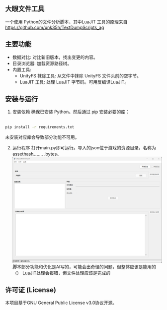 ## 大眼文件工具 
一个使用 Python的文件分析脚本，其中LuaJIT 工具的原理来自 https://github.com/unk35h/TextDumpScripts_ag

## 主要功能
- 数据对比: 对比新旧版本，找出变更的内容。
- 目录浏览器: 加载资源路径树。
- 内置工具:
	- UnityFS 抹除工具: 从文件中抹除 UnityFS 文件头前的空字节。
	- LuaJIT 工具: 处理 LuaJIT 字节码。可用反编译LuaJIT。
	
## 安装与运行
1.  安装依赖
确保已安装 Python。然后通过 pip 安装必要的库：
 ```bash

pip install -r requirements.txt
 ```
未安装对应库会导致部分功能不可用。
 
2.  运行程序
打开main.py即可运行。导入的json位于游戏的资源目录，名称为assethash_...... .bytes。
![](https://github.com/fengye-xiye/Aether-Gazer-Asset-Tool/blob/main/main.jpg)
脚本部分功能和优化是AI写的，可能会出奇怪的问题，但整体应该是能用的（）
LuaJIT处理会报错，但文件处理应该是完成的

## 许可证 (License)
本项目基于GNU General Public License v3.0协议开源。